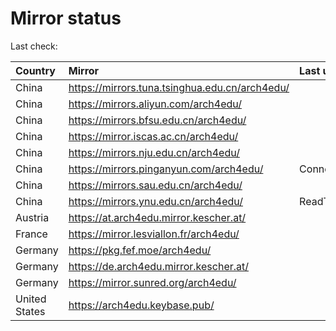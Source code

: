 <script src="./time.js"></script>
# Mirror status
Last check: <script type="text/javascript">localize(1672936208.301802);</script>

|Country|Mirror|Last update|
|:------|:-----|:----------|
|China|https://mirrors.tuna.tsinghua.edu.cn/arch4edu/|<script type="text/javascript">localize(1672900281);</script>|
|China|https://mirrors.aliyun.com/arch4edu/|<script type="text/javascript">localize(1672857180);</script>|
|China|https://mirrors.bfsu.edu.cn/arch4edu/|<script type="text/javascript">localize(1672900281);</script>|
|China|https://mirror.iscas.ac.cn/arch4edu/|<script type="text/javascript">localize(1672900281);</script>|
|China|https://mirrors.nju.edu.cn/arch4edu/|<script type="text/javascript">localize(1672900281);</script>|
|China|https://mirrors.pinganyun.com/arch4edu/|ConnectTimeout|
|China|https://mirrors.sau.edu.cn/arch4edu/|<script type="text/javascript">localize(1671258899);</script>|
|China|https://mirrors.ynu.edu.cn/arch4edu/|ReadTimeout|
|Austria|https://at.arch4edu.mirror.kescher.at/|<script type="text/javascript">localize(1672900281);</script>|
|France|https://mirror.lesviallon.fr/arch4edu/|<script type="text/javascript">localize(1672900281);</script>|
|Germany|https://pkg.fef.moe/arch4edu/|<script type="text/javascript">localize(1672900281);</script>|
|Germany|https://de.arch4edu.mirror.kescher.at/|<script type="text/javascript">localize(1672900281);</script>|
|Germany|https://mirror.sunred.org/arch4edu/|<script type="text/javascript">localize(1672900281);</script>|
|United States|https://arch4edu.keybase.pub/|<script type="text/javascript">localize(1672900281);</script>|

<script src="./tablefilter/tablefilter.js"></script>
<script src="./table.js"></script>
